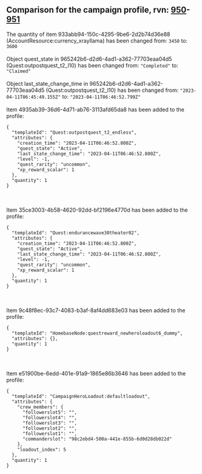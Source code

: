 ## Comparison for the campaign profile, rvn: [950](https://github.com/PRO100KatYT/FortniteProfileRevisions/tree/main/profiles/campaign/950%20campaign.json)-[951](https://github.com/PRO100KatYT/FortniteProfileRevisions/tree/main/profiles/campaign/951%20campaign.json)

The quantity of item 933abb94-150c-4295-9be6-2d2b74d36e88 (AccountResource:currency_xrayllama) has been changed from: `3450` to: `3600`
<br><br>
Object quest_state in 965242b6-d2d6-4ad1-a362-77703eaa04d5 (Quest:outpostquest_t2_l10) has been changed from: `"Completed"` to: `"Claimed"`
<br><br>
Object last_state_change_time in 965242b6-d2d6-4ad1-a362-77703eaa04d5 (Quest:outpostquest_t2_l10) has been changed from: `"2023-04-11T06:45:49.155Z"` to: `"2023-04-11T06:46:52.799Z"`
<br><br>
Item 4935ab39-36d6-4d71-ab76-3113afd65da8 has been added to the profile:

```
{
  "templateId": "Quest:outpostquest_t2_endless",
  "attributes": {
    "creation_time": "2023-04-11T06:46:52.800Z",
    "quest_state": "Active",
    "last_state_change_time": "2023-04-11T06:46:52.800Z",
    "level": -1,
    "quest_rarity": "uncommon",
    "xp_reward_scalar": 1
  },
  "quantity": 1
}
```

<br><br>
Item 35ce3003-4b58-4620-92dd-bf2196e4770d has been added to the profile:

```
{
  "templateId": "Quest:endurancewave30theater02",
  "attributes": {
    "creation_time": "2023-04-11T06:46:52.800Z",
    "quest_state": "Active",
    "last_state_change_time": "2023-04-11T06:46:52.800Z",
    "level": -1,
    "quest_rarity": "uncommon",
    "xp_reward_scalar": 1
  },
  "quantity": 1
}
```

<br><br>
Item 9c48f8ec-93c7-4083-b3af-8af4dd683e03 has been added to the profile:

```
{
  "templateId": "HomebaseNode:questreward_newheroloadout6_dummy",
  "attributes": {},
  "quantity": 1
}
```

<br><br>
Item e51900be-6edd-401e-91a9-1865e86b3646 has been added to the profile:

```
{
  "templateId": "CampaignHeroLoadout:defaultloadout",
  "attributes": {
    "crew_members": {
      "followerslot5": "",
      "followerslot4": "",
      "followerslot3": "",
      "followerslot2": "",
      "followerslot1": "",
      "commanderslot": "98c2ebd4-500a-441e-855b-6d0d28db022d"
    },
    "loadout_index": 5
  },
  "quantity": 1
}
```

<br><br>
